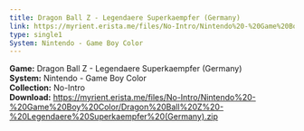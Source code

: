 ```yaml
---
title: Dragon Ball Z - Legendaere Superkaempfer (Germany)
link: https://myrient.erista.me/files/No-Intro/Nintendo%20-%20Game%20Boy%20Color/Dragon%20Ball%20Z%20-%20Legendaere%20Superkaempfer%20(Germany).zip
type: single1
System: Nintendo - Game Boy Color
---
```

<b>Game:</b> Dragon Ball Z - Legendaere Superkaempfer (Germany)<br>
<b>System:</b> Nintendo - Game Boy Color<br>
<b>Collection:</b> No-Intro<br>
<b>Download:</b> https://myrient.erista.me/files/No-Intro/Nintendo%20-%20Game%20Boy%20Color/Dragon%20Ball%20Z%20-%20Legendaere%20Superkaempfer%20(Germany).zip